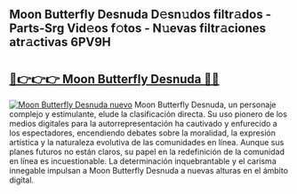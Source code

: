 ## Moon Butterfly Desnuda D𝚎sn𝚞dos filtr𝚊dos - Parts-Srg Vid𝚎os f𝚘tos - N𝚞evas filtr𝚊ciones atr𝚊ctivas 6PV9H

# <h2><a href="http://mba9lx3.tromn.icu/?c=Moon+Butterfly+Desnuda">🔗👉👉👉 Moon Butterfly Desnuda 🔗🔗</a></h2>

[![Moon Butterfly Desnuda nuevo](https://i.imgur.com/pEAQMta.gif)](http://mba9lx3.tromn.icu/?c=Moon+Butterfly+Desnuda)
Moon Butterfly Desnuda, un personaje complejo y estimulante, elude la clasificación directa. Su uso pionero de los medios digitales para la autorrepresentación ha cautivado y enfurecido a los espectadores, encendiendo debates sobre la moralidad, la expresión artística y la naturaleza evolutiva de las comunidades en línea. Aunque sus planes futuros no están claros, su papel en la redefinición de la comunidad en línea es incuestionable. La determinación inquebrantable y el carisma innegable impulsan a Moon Butterfly Desnuda a nuevas alturas en el ámbito digital.
